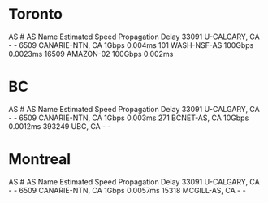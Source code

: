 # Toronto

AS #    AS Name         Estimated Speed   Propagation Delay
33091   U-CALGARY, CA   -                 -
6509    CANARIE-NTN, CA 1Gbps             0.004ms
101     WASH-NSF-AS     100Gbps           0.0023ms
16509   AMAZON-02       100Gbps           0.002ms

# BC

AS #    AS Name         Estimated Speed   Propagation Delay
33091   U-CALGARY, CA   -                 -
6509    CANARIE-NTN, CA 1Gbps             0.003ms
271     BCNET-AS, CA    10Gbps            0.0012ms
393249  UBC, CA         -                 -

# Montreal
AS #    AS Name         Estimated Speed   Propagation Delay
33091   U-CALGARY, CA   -                 -
6509    CANARIE-NTN, CA 1Gbps             0.0057ms
15318   MCGILL-AS, CA   -                 -